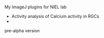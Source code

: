 My ImageJ plugins for NIEL lab
 - Activity analysis of Calcium activity in RGCs
 - 
 pre-alpha version
